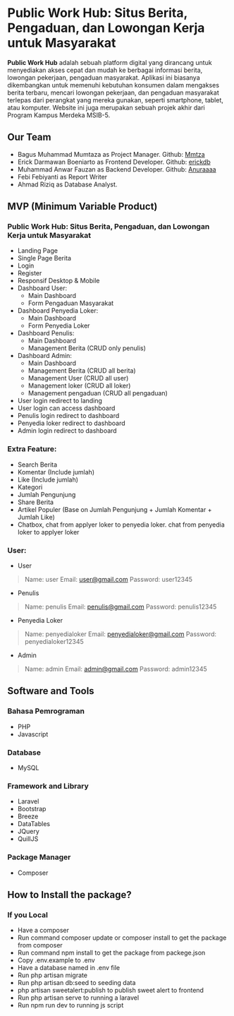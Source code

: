 # Public Work Hub: Situs Berita, Pengaduan, dan Lowongan Kerja untuk Masyarakat

<strong>Public Work Hub</strong> adalah sebuah platform digital yang dirancang untuk menyediakan akses cepat dan mudah ke berbagai informasi berita, lowongan pekerjaan, pengaduan masyarakat. Aplikasi ini biasanya dikembangkan untuk memenuhi kebutuhan konsumen dalam mengakses berita terbaru, mencari lowongan pekerjaan, dan pengaduan masyarakat terlepas dari perangkat yang mereka gunakan, seperti smartphone, tablet, atau komputer. Website ini juga merupakan sebuah projek akhir dari Program Kampus Merdeka MSIB-5.

## Our Team
- Bagus Muhammad Mumtaza as Project Manager. Github: [Mmtza](https://github.com/Mmtza)
- Erick Darmawan Boeniarto as Frontend Developer. Github: [erickdb](https://github.com/erickdb)
- Muhammad Anwar Fauzan as Backend Developer. Github: [Anuraaaa](https://github.com/Anuraaaa)
- Febi Febiyanti as Report Writer 
- Ahmad Riziq as Database Analyst.

## MVP (Minimum Variable Product)
### Public Work Hub: Situs Berita, Pengaduan, dan Lowongan Kerja untuk Masyarakat
- Landing Page
- Single Page Berita
- Login
- Register
- Responsif Desktop & Mobile
- Dashboard User:
	- Main Dashboard
	- Form Pengaduan Masyarakat
- Dashboard Penyedia Loker:
	- Main Dashboard
	- Form Penyedia Loker
- Dashboard Penulis:
    - Main Dashboard
    - Management Berita (CRUD only penulis)
- Dashboard Admin:
	- Main Dashboard
	- Management Berita (CRUD all berita)
	- Management User (CRUD all user)
	- Management loker (CRUD all loker)
	- Management pengaduan (CRUD all pengaduan)
- User login redirect to landing
- User login can access dashboard
- Penulis login redirect to dashboard
- Penyedia loker redirect to dashboard
- Admin login redirect to dashboard

### Extra Feature:
- Search Berita
- Komentar (Include jumlah)
- Like (Include jumlah)
- Kategori
- Jumlah Pengunjung
- Share Berita
- Artikel Populer (Base on Jumlah Pengunjung + Jumlah Komentar + Jumlah Like)
- Chatbox, chat from applyer loker to penyedia loker. chat from penyedia loker to applyer loker

### User: 
- User
> Name: user
> Email: user@gmail.com
> Password: user12345
- Penulis
> Name: penulis
> Email: penulis@gmail.com
> Password: penulis12345
- Penyedia Loker
> Name: penyedialoker
> Email: penyedialoker@gmail.com
> Password: penyedialoker12345
- Admin
> Name: admin
> Email: admin@gmail.com
> Password: admin12345

## Software and Tools
### Bahasa Pemrograman
- PHP
- Javascript

### Database
- MySQL

### Framework and Library
- Laravel
- Bootstrap
- Breeze
- DataTables
- JQuery
- QuillJS

### Package Manager
- Composer

## How to Install the package?

### If you Local
- Have a composer
- Run command composer update or composer install to get the package from composer
- Run command npm install to get the package from packege.json
- Copy .env.example to .env
- Have a database named in .env file
- Run php artisan migrate
- Run php artisan db:seed to seeding data
- php artisan sweetalert:publish to publish sweet alert to frontend 
- Run php artisan serve to running a laravel
- Run npm run dev to running js script
